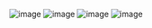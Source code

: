 ![image](https://github.com/cyph3r322/laba5/assets/144318326/6c99b66d-6131-47c8-b392-01df2b8b7c7b)
![image](https://github.com/cyph3r322/laba5/assets/144318326/5ca5b545-9fce-4666-8c6d-230b84106a19)
![image](https://github.com/cyph3r322/laba5/assets/144318326/3c86517c-7d3a-4f19-bb8d-3bba336c8b0a)
![image](https://github.com/cyph3r322/labaaa4/assets/144318326/85532bf6-3e01-4ece-8ff5-0634ee159330)
